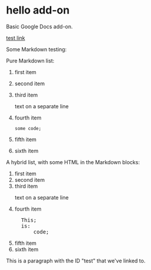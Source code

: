 # hello add-on

Basic Google Docs add-on.

<a href=test>test link</a>

Some Markdown testing:

Pure Markdown list:

1.  first item
1.  second item
1.  third item

    text on a separate line

1.  fourth item

    ```
    some code;
    ```

1.  fifth item

1.  sixth item


A hybrid list, with some HTML in the Markdown blocks:

1.  first item
1.  second item
1.  third item <p>text on a separate line</p>
1.  fourth item
    <pre>
      This;
      is:
          code;
    </pre>
1.  fifth item
1.  sixth item

<p id=test>This is a paragraph with the ID "test" that we've linked to.</p>
